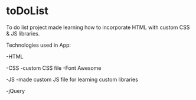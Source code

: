 # toDoList
To do list project made learning how to incorporate HTML with custom CSS &amp; JS libraries. 

Technologies used in App:
  
  -HTML

  -CSS
      -custom CSS file
      -Font Awesome

  -JS
      -made custom JS file for learning custom libraries 

  -jQuery
